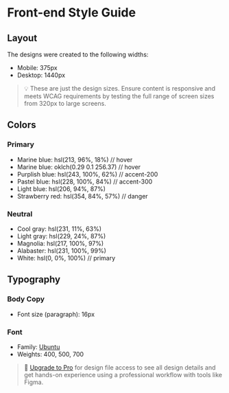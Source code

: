 # Front-end Style Guide

## Layout

The designs were created to the following widths:

- Mobile: 375px
- Desktop: 1440px

> 💡 These are just the design sizes. Ensure content is responsive and meets WCAG requirements by testing the full range of screen sizes from 320px to large screens.

## Colors

### Primary

- Marine blue: hsl(213, 96%, 18%)  // hover
- Marine blue: oklch(0.29 0.1 256.37)  // hover
- Purplish blue: hsl(243, 100%, 62%) // accent-200
- Pastel blue: hsl(228, 100%, 84%) // accent-300
- Light blue: hsl(206, 94%, 87%) 
- Strawberry red: hsl(354, 84%, 57%) // danger

### Neutral

- Cool gray: hsl(231, 11%, 63%)
- Light gray: hsl(229, 24%, 87%)
- Magnolia: hsl(217, 100%, 97%)
- Alabaster: hsl(231, 100%, 99%)
- White: hsl(0, 0%, 100%) // primary

## Typography

### Body Copy

- Font size (paragraph): 16px

### Font

- Family: [Ubuntu](https://fonts.google.com/specimen/Ubuntu)
- Weights: 400, 500, 700

> 💎 [Upgrade to Pro](https://www.frontendmentor.io/pro?ref=style-guide) for design file access to see all design details and get hands-on experience using a professional workflow with tools like Figma.

